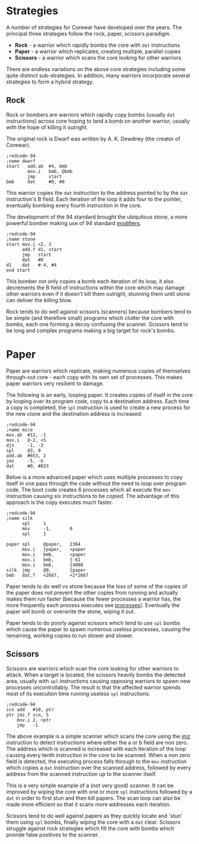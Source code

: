 # Strategies

A number of strategies for Corewar have developed over the years.  The
principal three strategies follow the rock, paper, scissors paradigm.

* **Rock** - a warrior which rapidly bombs the core with `dat` instructions
* **Paper** - a warrior which replicates, creating multiple, parallel copies
* **Scissors** - a warrior which scans the core looking for other warriors

There are endless variations on the above core strategies including some quite
distinct sub-strategies.  In addition, many warriors incorporate several
strategies to form a hybrid strategy.

## Rock

Rock or bombers are warriors which rapidly copy bombs (usually `dat`
instructions) across core hoping to land a bomb on another warrior, usually
with the hope of killing it outright.

The original rock is Dwarf was written by A. K. Dewdney (the creator of
Corewar).

```redcode
;redcode-94
;name dwarf
start   add.ab  #4, bmb
        mov.i   bmb, @bmb
        jmp     start
bmb     dat     #0, #0
```

This warrior copies the `dat` instruction to the address pointed to by the
`dat` instruction's B field.  Each iteration of the loop it adds four to the
pointer, eventually bombing every fourth instruction in the core.

The development of the 94 standard brought the ubiquitous stone, a more
powerful bomber making use of 94 standard [modifiers](../redcode/modifiers).

```redcode
;redcode-94
;name stone
start mov.i <2, 3
      add.f d1, start
      jmp   start
      dat   #0
d1    dat   #-4, #4
end start
```

This bomber not only copies a bomb each iteration of its loop, it also
decrements the B field of instructions within the core which may damage other
warriors even if it doesn't kill them outright, stunning them until stone can
deliver the killing blow.

Rock tends to do well against scissors (scanners) because bombers tend to be
simple (and therefore small) programs which clutter the core with bombs, each
one forming a decoy confusing the scanner.  Scissors tend to be long and
complex programs making a big target for rock's bombs.

# Paper

Paper are warriors which replicate, making numerous copies of themselves
through-out core - each copy with its own set of processes.  This makes paper
warriors very resilient to damage.

The following is an early, looping paper. It creates copies of itself in the
core by looping over its program code, copy to a destination address.  Each
time a copy is completed, the `spl` instruction is used to create a new process
for the new clone and the destination address is increased.

```redcode
;redcode-94
;name mice
mov.ab  #12, -1
mov.i   @-2, <5
djn     -1, -3
spl     @3, 0
add.ab  #653, 2
jmz     -5, -6
dat     #0, #833
```

Below is a more advanced paper which uses multiple processes to copy itself in
one pass through the code without the need to loop over program code. The boot
code creates 6 processes which all execute the `mov` instruction causing six
instructions to be copied. The advantage of this approach is the copy executes
much faster.

```redcode
;redcode-94
;name silk
      spl     1
      mov     -1,       0
      spl     1

paper spl     @paper,   2364
      mov.i   }paper,   >paper
      mov.i   bmb,      >paper
      mov.i   bmb,      {-61
      mov.i   bmb,      {4000
silk  jmp     @0,       {paper
bmb   dat.f   <2667,    <2*2667
```

Paper tends to do well vs stone because the loss of some of the copies of the
paper does not prevent the other copies from running and actually makes them
run faster (because the fewer processes a warrior has, the more frequently each
process executes see [processes](./processes)). Eventually the paper will bomb
or overwrite the stone, wiping it out.

Paper tends to do poorly against scissors which tend to use `spl` bombs which
cause the paper to spawn numerous useless processes, causing the remaining,
working copies to run slower and slower.

## Scissors

Scissors are warriors which scan the core looking for other warriors to attack.
When a target is located, the scissors heavily bombs the detected area, usually
with `spl` instructions causing opposing warriors to spawn new processes
uncontrollably. The result is that the affected warrior spends most of its
execution time running useless `spl` instructions.

```redcode
;redcode-94
scn add   #10, ptr
ptr jmz.f scn, 5
    mov.i 2, >ptr
    jmp   -1
```

The above example is a simple scanner which scans the core using the
[jmz](../redcode/opcodes#jmz-jump-if-zero) instruction to detect instructions
where either the a or b field are non zero. The address which is scanned is
increased with each iteration of the loop causing every tenth instruction in
the core to be scanned. When a non zero field is detected, the executing
process falls through to the `mov` instruction which copies a `dat` instruction
over the scanned address, followed by every address from the scanned
instruction up to the scanner itself.

This is a very simple example of a (not very good) scanner. It can be improved
by wiping the core with one or more `spl` instructions followed by a `dat` in
order to first stun and then kill papers. The scan loop can also be made more
efficient so that it scans more addresses each iteration.

Scissors tend to do well against papers as they quickly locate and 'stun' them
using `spl` bombs, finally wiping the core with a `dat` clear. Scissors
struggle against rock strategies which fill the core with bombs which provide
false positives to the scanner.

